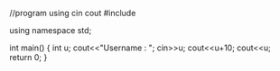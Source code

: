 //program using cin cout
#include <iostream>

using namespace std;

int main()
{
   int u;
   cout<<"Username : ";
   cin>>u;
   cout<<u+10;
   cout<<u;
    return 0;
}
